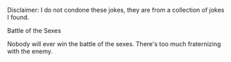 Disclaimer: I do not condone these jokes, they are from a collection of jokes I found.

Battle of the Sexes

Nobody will ever win the battle of the sexes.  There's too much fraternizing with the enemy.

